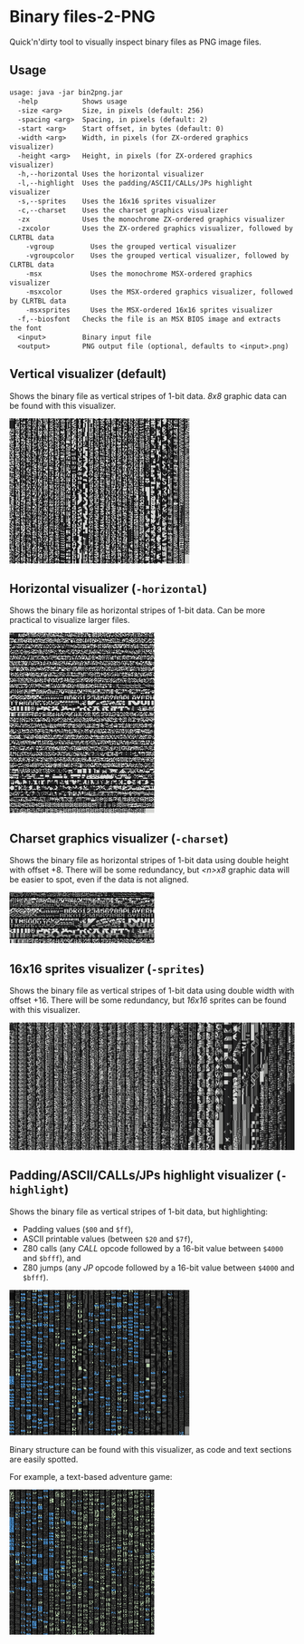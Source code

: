 # Binary files-2-PNG

Quick'n'dirty tool to visually inspect binary files as PNG image files.


## Usage

```
usage: java -jar bin2png.jar
  -help           Shows usage
  -size <arg>     Size, in pixels (default: 256)
  -spacing <arg>  Spacing, in pixels (default: 2)
  -start <arg>    Start offset, in bytes (default: 0)
  -width <arg>    Width, in pixels (for ZX-ordered graphics visualizer)
  -height <arg>   Height, in pixels (for ZX-ordered graphics visualizer)
  -h,--horizontal Uses the horizontal visualizer
  -l,--highlight  Uses the padding/ASCII/CALLs/JPs highlight visualizer
  -s,--sprites    Uses the 16x16 sprites visualizer
  -c,--charset    Uses the charset graphics visualizer
  -zx             Uses the monochrome ZX-ordered graphics visualizer
  -zxcolor        Uses the ZX-ordered graphics visualizer, followed by CLRTBL data
	-vgroup         Uses the grouped vertical visualizer
	-vgroupcolor    Uses the grouped vertical visualizer, followed by CLRTBL data
	-msx            Uses the monochrome MSX-ordered graphics visualizer
	-msxcolor       Uses the MSX-ordered graphics visualizer, followed by CLRTBL data
	-msxsprites     Uses the MSX-ordered 16x16 sprites visualizer
  -f,--biosfont   Checks the file is an MSX BIOS image and extracts the font
  <input>         Binary input file
  <output>        PNG output file (optional, defaults to <input>.png)
```


## Vertical visualizer (default)

Shows the binary file as vertical stripes of 1-bit data. _8x8_ graphic data can be found with this visualizer.

![Frogger (Konami, 1983)](images/example-default.png)


## Horizontal visualizer (`-horizontal`)

Shows the binary file as horizontal stripes of 1-bit data. Can be more practical to visualize larger files.

![Frogger (Konami, 1983)](images/example-horizontal.png)


## Charset graphics visualizer (`-charset`)

Shows the binary file as horizontal stripes of 1-bit data using double height with offset +8. There will be some redundancy, but _&lt;n&gt;x8_ graphic data will be easier to spot, even if the data is not aligned.

![Frogger (Konami, 1983)](images/example-charset.png)


## 16x16 sprites visualizer (`-sprites`)

Shows the binary file as vertical stripes of 1-bit data using double width with offset +16. There will be some redundancy, but _16x16_ sprites can be found with this visualizer.

![Pyramid Warp (T&E Soft, 1983)](images/example-sprites.png)


## Padding/ASCII/CALLs/JPs highlight visualizer (`-highlight`)

Shows the binary file as vertical stripes of 1-bit data, but highlighting:
- Padding values (`$00` and `$ff`),
- ASCII printable values (between `$20` and `$7f`),
- Z80 calls (any _CALL_ opcode followed by a 16-bit value between `$4000` and `$bfff`), and
- Z80 jumps (any _JP_ opcode followed by a 16-bit value between `$4000` and `$bfff`).

![Frogger (Konami, 1983)](images/example-highlight.png)

Binary structure can be found with this visualizer, as code and text sections are easily spotted.

For example, a text-based adventure game:

![Está en la Caja (Relevo, 2009)](images/example-highlight-2.png)
